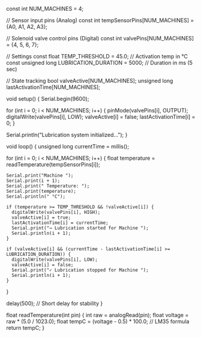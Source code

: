 const int NUM_MACHINES = 4;

// Sensor input pins (Analog)
const int tempSensorPins[NUM_MACHINES] = {A0, A1, A2, A3};

// Solenoid valve control pins (Digital)
const int valvePins[NUM_MACHINES] = {4, 5, 6, 7};

// Settings
const float TEMP_THRESHOLD = 45.0;                 // Activation temp in °C
const unsigned long LUBRICATION_DURATION = 5000;   // Duration in ms (5 sec)

// State tracking
bool valveActive[NUM_MACHINES];
unsigned long lastActivationTime[NUM_MACHINES];

void setup() {
  Serial.begin(9600);

  for (int i = 0; i < NUM_MACHINES; i++) {
    pinMode(valvePins[i], OUTPUT);
    digitalWrite(valvePins[i], LOW);
    valveActive[i] = false;
    lastActivationTime[i] = 0;
  }

  Serial.println("Lubrication system initialized...");
}

void loop() {
  unsigned long currentTime = millis();

  for (int i = 0; i < NUM_MACHINES; i++) {
    float temperature = readTemperature(tempSensorPins[i]);

    Serial.print("Machine ");
    Serial.print(i + 1);
    Serial.print(" Temperature: ");
    Serial.print(temperature);
    Serial.println(" °C");

    if (temperature >= TEMP_THRESHOLD && !valveActive[i]) {
      digitalWrite(valvePins[i], HIGH);
      valveActive[i] = true;
      lastActivationTime[i] = currentTime;
      Serial.print("→ Lubrication started for Machine ");
      Serial.println(i + 1);
    }

    if (valveActive[i] && (currentTime - lastActivationTime[i] >= LUBRICATION_DURATION)) {
      digitalWrite(valvePins[i], LOW);
      valveActive[i] = false;
      Serial.print("✓ Lubrication stopped for Machine ");
      Serial.println(i + 1);
    }
  }

  delay(500);  // Short delay for stability
}

float readTemperature(int pin) {
  int raw = analogRead(pin);
  float voltage = raw * (5.0 / 1023.0);
  float tempC = (voltage - 0.5) * 100.0;  // LM35 formula
  return tempC;
}
